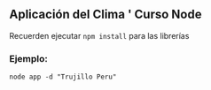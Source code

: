 ## Aplicación del Clima ' Curso Node

Recuerden ejecutar ```npm install``` para las librerías


### Ejemplo:
```
node app -d "Trujillo Peru"
```